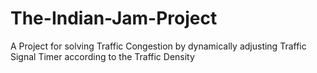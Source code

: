 # The-Indian-Jam-Project
A Project for solving Traffic Congestion by dynamically adjusting Traffic Signal Timer according to the Traffic Density
